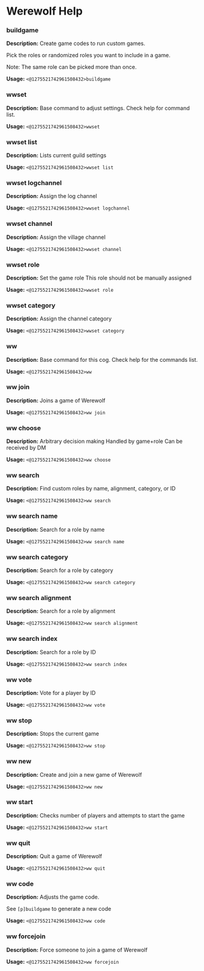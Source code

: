 # Werewolf Help

### buildgame

**Description:** Create game codes to run custom games.

Pick the roles or randomized roles you want to include in a game.

Note: The same role can be picked more than once.

**Usage:** `<@1275521742961508432>buildgame`

### wwset

**Description:** Base command to adjust settings. Check help for command list.

**Usage:** `<@1275521742961508432>wwset`

### wwset list

**Description:** Lists current guild settings

**Usage:** `<@1275521742961508432>wwset list`

### wwset logchannel

**Description:** Assign the log channel

**Usage:** `<@1275521742961508432>wwset logchannel`

### wwset channel

**Description:** Assign the village channel

**Usage:** `<@1275521742961508432>wwset channel`

### wwset role

**Description:** Set the game role
This role should not be manually assigned

**Usage:** `<@1275521742961508432>wwset role`

### wwset category

**Description:** Assign the channel category

**Usage:** `<@1275521742961508432>wwset category`

### ww

**Description:** Base command for this cog. Check help for the commands list.

**Usage:** `<@1275521742961508432>ww`

### ww join

**Description:** Joins a game of Werewolf

**Usage:** `<@1275521742961508432>ww join`

### ww choose

**Description:** Arbitrary decision making
Handled by game+role
Can be received by DM

**Usage:** `<@1275521742961508432>ww choose`

### ww search

**Description:** Find custom roles by name, alignment, category, or ID

**Usage:** `<@1275521742961508432>ww search`

### ww search name

**Description:** Search for a role by name

**Usage:** `<@1275521742961508432>ww search name`

### ww search category

**Description:** Search for a role by category

**Usage:** `<@1275521742961508432>ww search category`

### ww search alignment

**Description:** Search for a role by alignment

**Usage:** `<@1275521742961508432>ww search alignment`

### ww search index

**Description:** Search for a role by ID

**Usage:** `<@1275521742961508432>ww search index`

### ww vote

**Description:** Vote for a player by ID

**Usage:** `<@1275521742961508432>ww vote`

### ww stop

**Description:** Stops the current game

**Usage:** `<@1275521742961508432>ww stop`

### ww new

**Description:** Create and join a new game of Werewolf

**Usage:** `<@1275521742961508432>ww new`

### ww start

**Description:** Checks number of players and attempts to start the game

**Usage:** `<@1275521742961508432>ww start`

### ww quit

**Description:** Quit a game of Werewolf

**Usage:** `<@1275521742961508432>ww quit`

### ww code

**Description:** Adjusts the game code.

See `[p]buildgame` to generate a new code

**Usage:** `<@1275521742961508432>ww code`

### ww forcejoin

**Description:** Force someone to join a game of Werewolf

**Usage:** `<@1275521742961508432>ww forcejoin`

